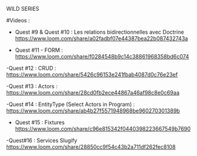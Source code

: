 WILD SERIES

#Videos : 

- Quest #9 & Quest #10 : Les relations bidirectionnelles avec Doctrine 
https://www.loom.com/share/a02fadbf07e44387bea22b087432743a


- Quest #11 - FORM :
https://www.loom.com/share/f0284548b9c14c38861968358bd6c074

-Quest #12 : CRUD : 
https://www.loom.com/share/5426c96153e241fbab4087d0c76e23ef

-Quest #13 : Actors : 
https://www.loom.com/share/28cd0fb2ece44867a46af98c8e0c69aa

-Quest #14 : EntityType (Select Actors in Program) :
https://www.loom.com/share/ab4b27f5571948968be960270301389b

- Quest #15 : Fixtures
https://www.loom.com/share/c96e815342f0440398223667549b7690

-Quest#16 : Services Slugify
https://www.loom.com/share/28850cc9f54c43b2a711df262fec8108
